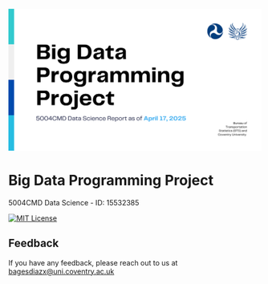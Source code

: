 ![App Screenshot](https://github.com/xavisec/Big-Data-Programming-Project/blob/main/readmeFiles/5004%20CMD%20Report%20Logo.svg)

# Big Data Programming Project

5004CMD Data Science - ID: 15532385

[![MIT License](https://img.shields.io/badge/License-MIT-green.svg)](https://choosealicense.com/licenses/mit/)


## Feedback

If you have any feedback, please reach out to us at bagesdiazx@uni.coventry.ac.uk


